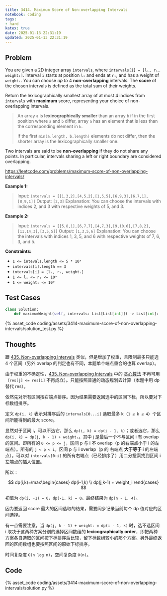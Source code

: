 ```yaml
---
title: 3414. Maximum Score of Non-overlapping Intervals
notebook: coding
tags:
- hard
katex: true
date: 2025-01-13 22:31:19
updated: 2025-01-13 22:31:19
---
```

## Problem

You are given a 2D integer array `intervals`, where `intervals[i] = [lᵢ, rᵢ, weightᵢ]`. Interval `i` starts at position `lᵢ` and ends at `rᵢ`, and has a weight of `weightᵢ`. You can choose _up to_ 4 **non-overlapping** intervals. The **score** of the chosen intervals is defined as the total sum of their weights.

Return the lexicographically smallest array of at most 4 indices from `intervals` with **maximum** score, representing your choice of non-overlapping intervals.

> An array `a` is **lexicographically smaller** than an array `b` if in the first position where `a` and `b` differ, array `a` has an element that is less than the corresponding element in `b`.
>
> If the first `min(a.length, b.length)` elements do not differ, then the shorter array is the lexicographically smaller one.

Two intervals are said to be **non-overlapping** if they do not share any points. In particular, intervals sharing a left or right boundary are considered overlapping.

<https://leetcode.com/problems/maximum-score-of-non-overlapping-intervals/>

**Example 1:**

> Input: `intervals = [[1,3,2],[4,5,2],[1,5,5],[6,9,3],[6,7,1],[8,9,1]]`
> Output: `[2,3]`
> Explanation:
> You can choose the intervals with indices 2, and 3 with respective weights of 5, and 3.

**Example 2:**

> Input: `intervals = [[5,8,1],[6,7,7],[4,7,3],[9,10,6],[7,8,2],[11,14,3],[3,5,5]]`
> Output: `[1,3,5,6]`
> Explanation:
> You can choose the intervals with indices 1, 3, 5, and 6 with respective weights of 7, 6, 3, and 5.

**Constraints:**

- `1 <= intevals.length <= 5 * 10⁴`
- `intervals[i].length == 3`
- `intervals[i] = [lᵢ, rᵢ, weightᵢ]`
- `1 <= lᵢ <= rᵢ <= 10⁹`
- `1 <= weightᵢ <= 10⁹`

## Test Cases

``` python
class Solution:
    def maximumWeight(self, intervals: List[List[int]]) -> List[int]:
```

{% asset_code coding/assets/3414-maximum-score-of-non-overlapping-intervals/solution_test.py %}

## Thoughts

跟 [435. Non-overlapping Intervals](435-non-overlapping-intervals) 类似，但是增加了权重，且限制最多只能选 4 个区间（另外 overlap 的判定也有不同，本题单个端点重合的也算 overlap）。

由于权重的不确定性，[435. Non-overlapping Intervals](435-non-overlapping-intervals) 中的 [贪心算法](435-non-overlapping-intervals#Faster) 不再可用（`res[j] <= res[i]` 不再成立）。只能按照普通的动态规划去计算（本题中用 dp 替代 res）。

依然先对所有区间按右端点排序。因为结果需要返回选中的区间下标，所以要对下标数组排序。

定义 `dp(i, k)` 表示对排序后的 `intervals[0...i]` 选取最多 k（`1 ≤ k ≤ 4`）个区间所能得到的最大 score。

显然对于区间 i，可以不选它，那么 `dp(i, k) = dp(i - 1, k)`；或者选它，那么 `dp(i, k) = dp(j, k - 1) + weightᵢ`。其中 j 是最后一个不与区间 i 有 overlap 的区间。即所有的 `0 <= p <= j`，区间 p 与 i 不 overlap（p 的右端点小于 i 的左端点）。所有的 `j < p < i`，区间 p 与 i overlap（p 的 右端点 **大于等于** i 的左端点）。可以对 `intervals[0:i]` 的所有右端点（已经排序了）用二分搜索找到区间 i 左端点的插入位置。

所以：

$$
dp(i,k)=\max\begin{cases}
  dp(i-1,k) \\
  dp(j,k-1) + weight_i
\end{cases}
$$

初值为 `dp(i, -1) = 0`，`dp(-1, k) = 0`。最终结果为 `dp(n - 1, 4)`。

因为要返回 score 最大的区间选取的结果，需要同步记录当前每个 dp 值对应的区间选择。

有一点需要注意，当 `dp(j, k - 1) + weightᵢ = dp(i - 1, k)` 时，选不选区间 i 取决于这两种方案分别的选择区间数组的 **lexicographically order**，即把两种方案各自选取的区间按下标排序后比较，留下标数组较小的那个方案。另外最终返回的区间数组也要按照区间的原始下标排序。

时间复杂度 `O(n log n)`，空间复杂度 `O(n)`。

## Code

{% asset_code coding/assets/3414-maximum-score-of-non-overlapping-intervals/solution.py %}
